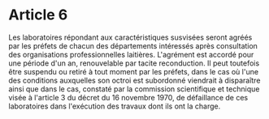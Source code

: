 # Article 6

Les laboratoires répondant aux caractéristiques susvisées seront agréés par les préfets de chacun des départements intéressés après consultation des organisations professionnelles laitières. L'agrément est accordé pour une période d'un an, renouvelable par tacite reconduction. Il peut toutefois être suspendu ou retiré à tout moment par les préfets, dans le cas où l'une des conditions auxquelles son octroi est subordonné viendrait à disparaître ainsi que dans le cas, constaté par la commission scientifique et technique visée à l'article 3 du décret du 16 novembre 1970, de défaillance de ces laboratoires dans l'exécution des travaux dont ils ont la charge.

